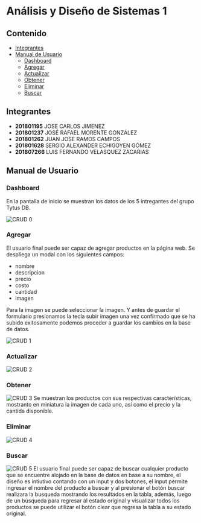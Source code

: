 # **Análisis y Diseño de Sistemas 1**

## **Contenido**   
- [Integrantes](#integrantes)
- [Manual de Usuario](#usuario)
   - [Dashboard](#dashboard)
   - [Agregar](#agregar)
   - [Actualizar](#actualizar)
   - [Obtener](#obtener)
   - [Eliminar](#eliminar)
   - [Buscar](#buscar)

## **Integrantes**<a name="integrantes"></a>
- **201801195**	JOSE CARLOS JIMENEZ
- **201801237**	JOSÉ RAFAEL MORENTE GONZÁLEZ
- **201801262**	JUAN JOSE RAMOS CAMPOS
- **201801628**	SERGIO ALEXANDER ECHIGOYEN GÓMEZ
- **201807266**	LUIS FERNANDO VELASQUEZ ZACARIAS

## **Manual de Usuario**<a name="usuario"></a>
### **Dashboard**<a name="dashboard"></a>
En la pantalla de inicio se muestran los datos de los 5 intregantes del grupo Tytus DB.

![CRUD 0](https://res.cloudinary.com/dtpqmjmhk/image/upload/v1623123376/AYDS1/Practica%201/F1_2_fcln2i.png)

### **Agregar**<a name="agregar"></a>
El usuario final puede ser capaz de agregar productos en la página web. Se despliega un modal con los siguientes campos:
- nombre
- descripcion
- precio
- costo
- cantidad
- imagen

Para la imagen se puede seleccionar la imagen. Y antes de guardar el formulario presionamos la tecla subir imagen una vez confirmado que se ha subido exitosamente podemos proceder a guardar los cambios en la base de datos.

![CRUD 1](https://res.cloudinary.com/dtpqmjmhk/image/upload/v1623123376/AYDS1/Practica%201/F2_blmgme.png)

### **Actualizar**<a name="actualizar"></a>
![CRUD 2](https://res.cloudinary.com/dtpqmjmhk/image/upload/v1623123376/AYDS1/Practica%201/F3_w4haeb.png)

### **Obtener**<a name="obtener"></a>
![CRUD 3](https://res.cloudinary.com/dtpqmjmhk/image/upload/v1623123376/AYDS1/Practica%201/F6_ni4f3g.png)
Se muestran los productos con sus respectivas características, mostranto en miniatura la imagen de cada uno, así como el precio y la cantida disponible.

### **Eliminar**<a name="eliminar"></a>
![CRUD 4](https://res.cloudinary.com/dtpqmjmhk/image/upload/v1623123375/AYDS1/Practica%201/F4_vzohow.png)

### **Buscar**<a name="buscar"></a>
![CRUD 5](https://res.cloudinary.com/dtpqmjmhk/image/upload/v1623123374/AYDS1/Practica%201/F5_xj9gc2.png)
El usuario final puede ser capaz de buscar cualquier producto que se encuentre alojado en la base de datos en base a su nombre, 
el diseño es intiutivo contando con un input y dos botones, el input permite ingresar el nombre del producto a buscar y al presionar
el botón buscar realizara la busqueda mostrando los resultados en la tabla, además, luego de un búsqueda para regresar al estado 
original y visualizar todos los productos se puede utilizar el botón clear que regresa la tabla a su estado original.